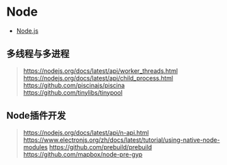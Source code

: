 # Node

- [Node.js](https://nodejs.org/en/)

## 多线程与多进程

> https://nodejs.org/docs/latest/api/worker_threads.html
> https://nodejs.org/docs/latest/api/child_process.html
> https://github.com/piscinajs/piscina
> https://github.com/tinylibs/tinypool


## Node插件开发

> https://nodejs.org/docs/latest/api/n-api.html
> https://www.electronjs.org/zh/docs/latest/tutorial/using-native-node-modules
> https://github.com/prebuild/prebuild
> https://github.com/mapbox/node-pre-gyp